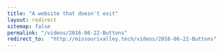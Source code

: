 ```yaml
---
title: "A website that doesn't exit"
layout: redirect
sitemap: false
permalink: "/videos/2016-06-22-Buttons"
redirect_to:  "http://missourivalley.tech/videos/2016-06-22-Buttons"
---
```

